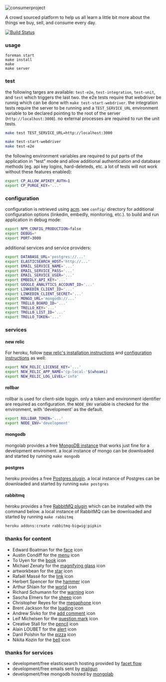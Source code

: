 ![consumerproject](http://i.imgur.com/iLlaWxJ.png)

A crowd sourced platform to help us all learn a little bit more about the
things we buy, sell, and consume every day.

[![Build Status](https://travis-ci.org/consumr-project/cp.svg)](https://travis-ci.org/consumr-project/cp)

### usage

```
foreman start
make install
make
make server
```

### test

the following targes are available: `test-e2e`, `test-integration`,
`test-unit`, and `test` which triggers the last two.  the e2e tests require
that webdriver be runnig which can be done with `make test-start-webdriver`.
the integration tests require the server to be running and a `TEST_SERVICE_URL`
environment variable to be declared pointing to the root of the server
(`http://localhost:3000`). no external processes are required to run the unit
tests.

```bash
make test TEST_SERVICE_URL=http://localhost:3000
```

```bash
make test-start-webdriver
make test-e2e
```

the following environment variables are required to put parts of the
application in "test" mode and allow additional authentication and database
methods (eg. api key logins, hard-deleteds, etc. a lot of tests will not work
without these features enabled):

```bash
export CP_ALLOW_APIKEY_AUTH=1
export CP_PURGE_KEY='...'
```

### configuration

configuration is retrieved using [acm](https://www.npmjs.com/package/acm). see
`config/` directory for additional configuration options (linkedin, embedly,
monitoring, etc.). to build and run application in debug mode:

```bash
export NPM_CONFIG_PRODUCTION=false
export DEBUG=*
export PORT=3000
```

additional services and service providers:

```bash
export DATABASE_URL='postgres://...'
export ELASTICSEARCH_HOST='http://...'
export EMAIL_SERVICE_NAME='...'
export EMAIL_SERVICE_PASS='...'
export EMAIL_SERVICE_USER='...'
export EMBEDLY_API_KEY='...'
export GOOGLE_ANALYTICS_ACCOUNT_ID='...'
export LINKEDIN_CLIENT_ID='...'
export LINKEDIN_CLIENT_SECRET='...'
export MONGO_URL='mongodb://...'
export TRELLO_BOARD_ID='...'
export TRELLO_KEY='...'
export TRELLO_LIST_ID='...'
export TRELLO_TOKEN='...'
```

### services

#### new relic

For heroku, follow
[new relic's installation instructions](https://elements.heroku.com/addons/newrelic#wayne)
and [configuration instructions](https://docs.newrelic.com/docs/agents/nodejs-agent/installation-configuration/nodejs-agent-configuration#environment-variable-overrides)
as well:

```bash
export NEW_RELIC_LICENSE_KEY='...'
export NEW_RELIC_APP_NAME='cp-local-'$(whoami)
export NEW_RELIC_LOG_LEVEL='info'
```

#### rollbar

rollbar is used for client-side loggin. only a token and environment identifier
are required as configuration. the `NODE_ENV` variable is checked for the
environment, with 'development' as the default.

```bash
export ROLLBAR_TOKEN='...'
export NODE_ENV='development'
```
#### mongodb

mongolab provides a free [MongoDB instance](https://mongolab.com/) that works
just fine for a development enviroment. a local instance of mongo can be
downloaded and started by running `make mongodb`

#### postgres

heroku provides a free
[Postgres plugin](https://elements.heroku.com/addons/heroku-postgresql). a
local instance of Postgres can be downloaded and started by running
`make postgres`

#### rabbitmq

heroku provides a free [RabbitMQ
plugin](https://elements.heroku.com/addons/rabbitmq-bigwig) which can be
installed with the command below. a local instance of RabbitMQ can be
downloaded and started by running `make rabbitmq`

```bash
heroku addons:create rabbitmq-bigwig:pipkin
```

### thanks for content

* Edward Boatman for the [face](https://thenounproject.com/search/?q=face&i=67226) icon
* Austin Condiff for the [menu](https://thenounproject.com/search/?q=hamburger&i=70916) icon
* To Uyen for the [book](https://thenounproject.com/search/?q=book&i=249760) icon
* Michael Zenaty for the [magnifying glass](https://thenounproject.com/search/?q=search&i=21796) icon
* artworkbean for the [star](https://thenounproject.com/search/?q=star&i=101463) icon
* Rafaël Massé for the [link](https://thenounproject.com/search/?q=link&i=49479) icon
* Herbert Spencer for the [hammer](https://thenounproject.com/search/?q=hammer&i=333481) icon
* Arthur Shlain for the [world](https://thenounproject.com/search/?q=world&i=292103) icon
* Richard Schumann for the [warning](https://thenounproject.com/search/?q=warning&i=50611) icon
* Sascha Elmers for the [sheep](https://thenounproject.com/search/?q=sheep&i=99202) icon
* Christopher Reyes for the [megaphone](https://thenounproject.com/search/?q=megaphone&i=11770) icon
* Brent Jackson for the [loading](http://jxnblk.com/loading/) icon
* Andrew Sivko for the [add comment](https://thenounproject.com/search/?q=add%20comment&i=24079) icon
* Leif Michelsen for the [question mark](https://thenounproject.com/search/?q=question+mark&i=447554) icon
* Creative Stall for the [pencil](https://thenounproject.com/search/?q=pencil&i=382196) icon
* Alain LOUBET for the [alert](https://thenounproject.com/search/?q=warning&i=14055) icon
* Danil Polshin for the [pizza](https://thenounproject.com/term/pizza/108104/) icon
* Nikita Kozin for the [bell](https://thenounproject.com/search/?q=bell&i=304492) icon

### thanks for services

* development/free elasticsearch hosting provided by [facet flow](https://facetflow.com/)
* development/free emails sent by [mailgun](http://www.mailgun.com/)
* development/free mongodb hosted by [mongolab](https://mongolab.com/)
